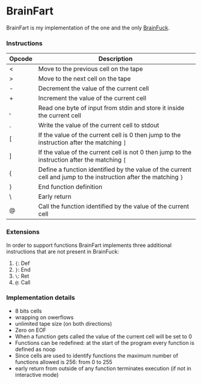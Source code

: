 # BrainFart

BrainFart is my implementation of the one and the only [BrainFuck](https://en.wikipedia.org/wiki/Brainfuck).

### Instructions

| Opcode | Description                                                                                                      |
|--------|------------------------------------------------------------------------------------------------------------------|
| <      | Move to the previous cell on the tape                                                                            |
| >      | Move to the next cell on the tape                                                                                |
| -      | Decrement the value of the current cell                                                                          |
| +      | Increment the value of the current cell                                                                          |
| ,      | Read one byte of input from stdin and store it inside the current cell                                           |
| .      | Write the value of the current cell to stdout                                                                    | 
| \[     | If the value of the current cell is 0 then jump to the instruction after the matching `]`                        |
| ]      | If the value of the current cell is not 0 then jump to the instruction after the matching `[`                    |
| {      | Define a function identified by the value of the current cell and jump to the instruction after the matching `}` |
| }      | End function definition                                                                                          |
| \\     | Early return                                                                                                     |
| @      | Call the function identified by the value of the current cell                                                    |

### Extensions

In order to support functions BrainFart implements three additional instructions that are not present in BrainFuck:
1. `{`: Def
2. `}`: End
3. `\`: Ret
4. `@`: Call

### Implementation details

- 8 bits cells
- wrapping on owerflows
- unlimited tape size (on both directions)
- Zero on EOF
- When a function gets called the value of the current cell will be set to 0
- Functions can be redefined: at the start of the program every function is defined as noop
- Since cells are used to identify functions the maximum number of functions allowed is 256: from 0 to 255
- early return from outside of any function terminates execution (if not in interactive mode)
